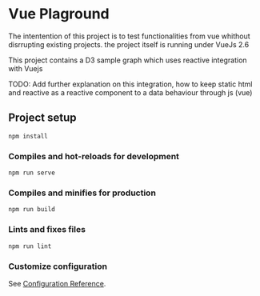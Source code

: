 # Vue Plaground

The intentention of this project is to test functionalities from vue whithout disrrupting existing projects. the project itself is running under VueJs 2.6

This project contains a D3 sample graph which uses reactive integration with Vuejs 

TODO: Add further explanation on this integration, how to keep static html and reactive as a reactive component to a data behaviour through js (vue)

## Project setup
```
npm install
```

### Compiles and hot-reloads for development
```
npm run serve
```

### Compiles and minifies for production
```
npm run build
```

### Lints and fixes files
```
npm run lint
```

### Customize configuration
See [Configuration Reference](https://cli.vuejs.org/config/).
